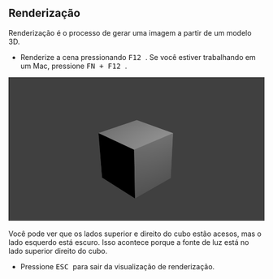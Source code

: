 ## Renderização

Renderização é o processo de gerar uma imagem a partir de um modelo 3D.

+ Renderize a cena pressionando <kbd> F12 </kbd>. Se você estiver trabalhando em um Mac, pressione <kbd> FN + F12 </kbd>.

![Imagem renderizada](images/render.png)

Você pode ver que os lados superior e direito do cubo estão acesos, mas o lado esquerdo está escuro. Isso acontece porque a fonte de luz está no lado superior direito do cubo.

+ Pressione <kbd> ESC </kbd> para sair da visualização de renderização.